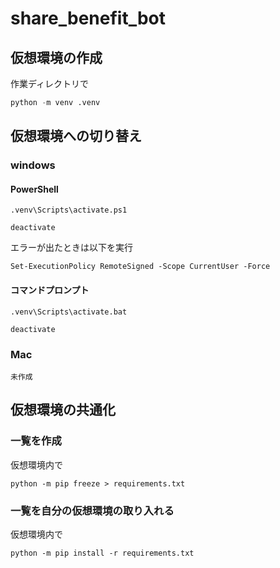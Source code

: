 # share_benefit_bot

## 仮想環境の作成
作業ディレクトリで
``` python
python -m venv .venv
```

## 仮想環境への切り替え
### windows
#### PowerShell
```
.venv\Scripts\activate.ps1

deactivate
```
エラーが出たときは以下を実行
```
Set-ExecutionPolicy RemoteSigned -Scope CurrentUser -Force
```
#### コマンドプロンプト
```
.venv\Scripts\activate.bat

deactivate
```
### Mac
```
未作成
```

## 仮想環境の共通化
### 一覧を作成
仮想環境内で
```
python -m pip freeze > requirements.txt
```
### 一覧を自分の仮想環境の取り入れる
仮想環境内で
```
python -m pip install -r requirements.txt
```
